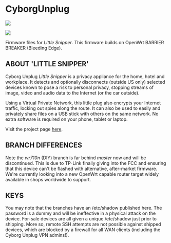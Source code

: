 # CyborgUnplug

![](https://cyborgunplug.com/img/site-banner_gh.jpg)

![](https://cyborgunplug.com/img/home_v2.jpg)

Firmware files for _Little Snipper_. This firmware builds on OpenWrt BARRIER BREAKER (Bleeding Edge).

## ABOUT 'LITTLE SNIPPER'

Cyborg Unplug _Little Snipper_ is a privacy appliance for the home, hotel and workplace. It
detects and optionally disconnects (outside US only) selected devices known to
pose a risk to personal privacy, stopping streams of image, video and audio data
to the Internet (or the car outside).

Using a Virtual Private Network, this little plug also encrypts your Internet
traffic, locking out spies along the route. It can also be used to easily and
privately share files on a USB stick with others on the same network. No extra
software is required on your phone, tablet or laptop.

Visit the project page [here](http://cyborgunplug.com).

## BRANCH DIFFERENCES

Note the _wr710n_ (DIY) branch is far behind _master_ now and will be discontinued. This is due to TP-Link finally giving into the FCC and ensuring that this device can't be flashed with alternative, after-market firmware. We're currently looking into a new OpenWrt capable router target widely available in shops worldwide to support.

## KEYS

You may note that the branches have an /etc/shadow published here. The password is a dummy and will be ineffective in a physical attack on the device. For-sale devices are all given a unique /etc/shadow just prior to shipping.
More so, remote SSH attempts are not possible against shipped devices, which are blocked by a firewall for all WAN clients (including the Cyborg Unplug VPN admins!).
